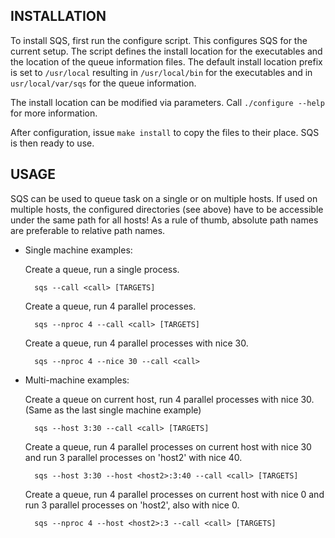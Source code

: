 INSTALLATION
------------

To install SQS, first run the configure script. This configures SQS for the current
setup. The script defines the install location for the executables and the location
of the queue information files. The default install location prefix is set to
`/usr/local` resulting in `/usr/local/bin` for the executables and in
`usr/local/var/sqs` for the queue information.

The install location can be modified via parameters. Call `./configure --help` for
more information.

After configuration, issue `make install` to copy the files to their place. SQS is
then ready to use.


USAGE
-----

SQS can be used to queue task on a single or on multiple hosts. If used on multiple
hosts, the configured directories (see above) have to be accessible under the same
path for all hosts! As a rule of thumb, absolute path names are preferable to
relative path names.

* Single machine examples:

    Create a queue, run a single process.

        sqs --call <call> [TARGETS]

    Create a queue, run 4 parallel processes.

        sqs --nproc 4 --call <call> [TARGETS]

    Create a queue, run 4 parallel processes with nice 30.

        sqs --nproc 4 --nice 30 --call <call>

* Multi-machine examples:

    Create a queue on current host, run 4 parallel processes with nice 30.
    (Same as the last single machine example)

        sqs --host 3:30 --call <call> [TARGETS]

    Create a queue, run 4 parallel processes on current host with nice 30 and run 3
    parallel processes on 'host2' with nice 40.

        sqs --host 3:30 --host <host2>:3:40 --call <call> [TARGETS]

    Create a queue, run 4 parallel processes on current host with nice 0 and run 3
    parallel processes on 'host2', also with nice 0.

        sqs --nproc 4 --host <host2>:3 --call <call> [TARGETS]


